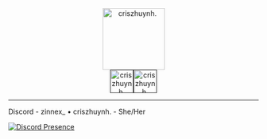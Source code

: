 <div align="center"><a href="https://discord.gg"><img weight = "125px", height = "125px", alt="criszhuynh." src="![XLogo3lbLUE](https://github.com/user-attachments/assets/1412610f-d294-458c-9269-cec9c157c111)"></a></div><div align="center"><a href=""><img weight = "47px", height = "47px", alt="criszhuynh." src="![Zimmer1](https://github.com/user-attachments/assets/ec24ebfe-c07f-4232-b535-48e6cc0e4219)"></a><a href=""><img weight = "47px", height = "47px", alt="criszhuynh." src="![Criszhuynh 1](https://github.com/user-attachments/assets/29d9273a-90a8-475e-b48f-acd7987e1ae6)"></a></div>

---

Discord - zinnex_ • criszhuynh. - She/Her

[![Discord Presence](https://lanyard.cnrad.dev/api/1030116082469572618)](https://discord.com/users/1030116082469572618)
